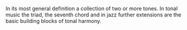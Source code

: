 In its most general definition a collection of two or more tones. In tonal music the triad, the seventh chord and in jazz further extensions are the basic building blocks of tonal harmony.

